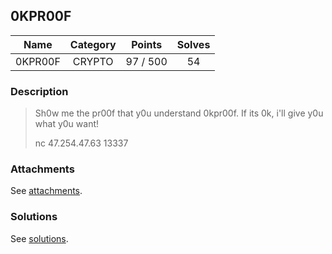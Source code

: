 ## 0KPR00F

|  Name  |  Category  |  Points  |  Solves  |
| :----: | :----: | :----: | :----: |
|  0KPR00F  |  CRYPTO  |  97 / 500  |  54  |

### Description
> Sh0w me the pr00f that y0u understand 0kpr00f. If its 0k, i'll give y0u what y0u want!
> 
> nc 47.254.47.63 13337

### Attachments
See [attachments](https://github.com/roadicing/ctf-writeups/tree/main/2023/realworldctf/0kpr00f/attachments).

### Solutions
See [solutions](https://github.com/roadicing/ctf-writeups/tree/main/2023/realworldctf/0kpr00f/solutions).
